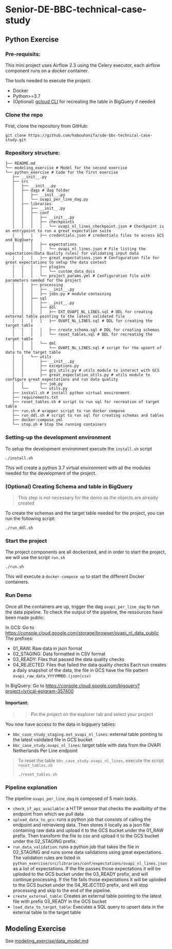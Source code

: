 # Senior-DE-BBC-technical-case-study

## Python Exercise
### Pre-requisits:

This mini project uses Airflow 2.3 using the Celery executor, each airflow component runs on a docker container.

The tools needed to execute the project.
- Docker
- Python>=3.7
- (Optional) [gcloud CLI](https://cloud.google.com/sdk/docs/install) for recreating the table in BigQuery if needed 

### Clone the repo 

First, clone the repository from GitHub:
```
git clone https://github.com/habouhanifa/sde-bbc-technical-case-study.git
```

### Repository structure:
 ```
├── README.md
└── modeling_exercise # Model for the second exercise
└── python_exercise # Code for the first exercise
    ├── __init__.py
    ├── src 
    │   ├── __init__.py
    │   ├── dags # dag folder
    │   │   ├── __init__.py
    │   │   └── ovapi_per_line_dag.py
    │   ├── libraries 
    │   │   ├── __init__.py
    │   │   ├── conf
    │   │   │   ├── __init__.py
    │   │   │   ├── checkpoints 
    │   │   │   │   └── ovapi_nl_lines_checkpoint.json # Checkpoint is an entrypoint to run a great expectation suite
    │   │   │   ├── credentials.json # credentials files to access GCS and BigQuery
    │   │   │   ├── expectations
    │   │   │   │   └── ovapi_nl_lines.json # File listing the expectations(Data Quality rules) for validating input data
    │   │   │   ├── great_expectations.json # Configuration file for great expectations to setup the data context
    │   │   │   ├── plugins
    │   │   │   │   └── custom_data_docs
    │   │   │   └── project_params.yml # Configuration file with parameters needed for the project
    │   │   ├── processing
    │   │   │   ├── __init__.py
    │   │   │   ├── jobs.py # module containing 
    │   │   ├── sql
    │   │   │   ├── __init__.py
    │   │   │   ├── ddl
    │   │   │   │   ├── EXT_OVAPI_NL_LINES.sql # DDL for creating external table pointing to the latest validated file
    │   │   │   │   ├── OVAPI_NL_LINES.sql # DDL for creating the target table
    │   │   │   │   ├── create_schema.sql # DDL for creating schemas 
    │   │   │   │   └── reset_tables.sql # DDL for recreating the target table
    │   │   │   └── dml
    │   │   │       └── OVAPI_NL_LINES.sql # script for the upsert of data to the target table
    │   │   └── utils
    │   │       ├── __init__.py
    │   │       ├── exceptions.py
    │   │       ├── gcs_utils.py # utils module to interact with GCS
    │   │       ├── great_expectation_utils.py # utils module to configure great expectations and run data quality
    │   │       ├── job.py
    │   └──     └── utils.py 
    ├── install.sh # install python virtual environment 
    ├── requirements.txt
    ├── reset_tables.sh # script to run sql for recreation of target table
    ├── run.sh # wrapper script to run docker compose
    ├── run_ddl.sh # script to run sql for creating schemas and tables
    ├── docker-compose.yml
    └── stop.sh # Stop the running containers
```
 
### Setting-up the development environment
 
To setup the development environment execute the `ìnstall.sh` script

```
./install.sh
```

This will create a python 3.7 virtual environment with all the modules needed for the development of the project.

### (Optional) Creating Schema and table in BigQuery
> This step is not necessary for the demo as the objects are already created 

To create the schemas and the target table needed for the project, you can run the following script:

```
./run_ddl.sh
```

### Start the project

The project components are all dockerized, and in order to start the project, we will use the script `run.sh`

```
./run.sh
```

This will execute a `docker-compose up` to start the different Docker containers.

### Run Demo

Once all the containers are up, trigger the dag `ovapi_per_line_dag` to run the data pipeline.
To check the output of the pipeline, the ressources have been made public:

In GCS: Go to https://console.cloud.google.com/storage/browser/ovapi_nl_data_public
The prefixes:
- 01_RAW: Raw data in json format
- 02_STAGING: Data formatted in CSV format
- 03_READY: Files that passed the data quality checks
- 04_REJECTED: Files that failed the data quality checks
Each run creates a daily snapshot of the data, the file in GCS have the file pattern `ovapi_raw_data_YYYYMMDD.(json|csv)`

In BigQuery: Go to https://console.cloud.google.com/bigquery?project=lyrical-epigram-357400

#### Important:
>> Pin the project on the explorer tab and select your project

You now have access to the data in bigquery tables:

- `bbc_case_study_staging.ext_ovapi_nl_lines`: external table pointing to the latest validated file in GCS bucket
- `bbc_case_study.ovapi_nl_lines`: target table with data from the OVAPI Netherlands Per Line endpoint

> To reset the table `bbc_case_study.ovapi_nl_lines`, execute the script `reset_tables.sh`
>```
>./reset_tables.sh
>```

### Pipeline explanation

The pipeline `ovapi_per_line_dag` is composed of 5 main tasks.

- `check_if_api_available`: a HTTP sensor that checks the availbility of the endpoint from which we pull data
- `upload_data_to_gcs`: runs a python job that consists of calling the endpoint and retrievieng data.
Then stores it locally as a json file containing raw data and upload it to the GCS bucket under the 01_RAW prefix.
Then transform the file to csv and upload it to the GCS bucket under the 02_STAGING prefix.
- `run_data_validation`: runs a python job that takes the file in 02_STAGING and runs some data validations using great expectations.
The validation rules are listed in `python_exercise/src/libraries/conf/expectations/ovapi_nl_lines.json` as a list of expectations.
If the file passes those expectations it will be uploded to the GCS bucket under the 03_READY prefix, and will continue processing.
If the file fails those expectations it will be uploded to the GCS bucket under the 04_REJECTED prefix, and will stop processing and skip to the end of the pipeline.
- `create_external_table`: Creates an external table pointing to the latest file with prefix 03_READY in the GCS bucket
- `load_data_to_target_table`: Executes a SQL query to upsert data in the external table to the target table
 
## Modeling Exercise

See [modeling_exercise/data_model.md](modeling_exercise/data_model.md)
